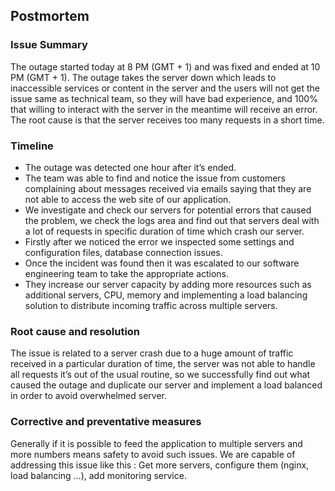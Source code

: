 ## Postmortem
### Issue Summary
The outage started today at 8 PM (GMT + 1) and was fixed and ended at 10 PM (GMT + 1). The outage takes the server down which leads to inaccessible services or content in the server and the users will not get the issue same as technical team, so they will have bad experience, and 100% that willing to interact with the server in the meantime will receive an error. The root cause is that the server receives too many requests in a short time.
### Timeline
+ The outage was detected one hour after it’s ended.
+ The team was able to find and notice the issue from customers complaining about messages received via emails saying that they are not able to access the web site of our application.
+ We investigate and check our servers for potential errors that caused the problem, we check the logs area and find out that servers deal with a lot of requests in specific duration of time which crash our server.
+ Firstly after we noticed the error we inspected some settings and configuration files, database connection issues.
+ Once the incident was found then it was escalated to our software engineering team to take the appropriate actions.
+ They increase our server capacity by adding more resources such as additional servers, CPU, memory and implementing a load balancing solution to distribute incoming traffic across multiple servers.
### Root cause and resolution
The issue is related to a server crash due to a huge amount of traffic received in a particular duration of time, the server was not able to handle all requests it’s out of the usual routine, so we successfully find out what caused the outage and duplicate our server and implement a load balanced in order to avoid overwhelmed server.
### Corrective and preventative measures
Generally if it is possible to feed the application to multiple servers and more numbers means safety to avoid such issues. We are capable of addressing this issue like this : Get more servers, configure them (nginx, load balancing …), add monitoring service.

